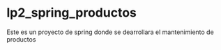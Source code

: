 # lp2_spring_productos
Este es un proyecto de spring donde se dearrollara el mantenimiento de productos
